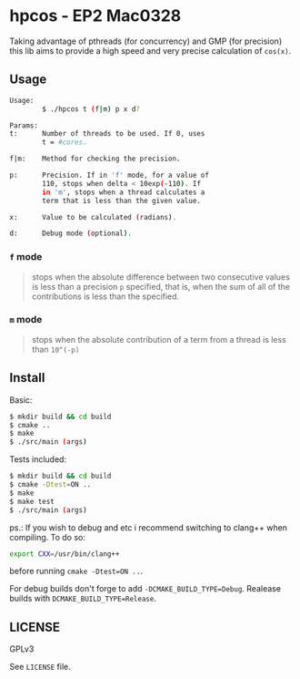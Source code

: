 # hpcos - EP2 Mac0328

Taking advantage of pthreads (for concurrency) and GMP (for precision) this lib aims to provide a high speed and very precise calculation of `cos(x)`.

## Usage

```sh
Usage:
        $ ./hpcos t (f|m) p x d?

Params:
t:      Number of threads to be used. If 0, uses
        t = #cores.

f|m:    Method for checking the precision.

p:      Precision. If in 'f' mode, for a value of
        110, stops when delta < 10exp(-110). If
        in 'm', stops when a thread calculates a
        term that is less than the given value.

x:      Value to be calculated (radians).

d:      Debug mode (optional).
```

### `f` mode

> stops when the absolute difference between two consecutive values is less than a precision `p` specified, that is, when the sum of all of the contributions is less than the specified.

### `m` mode

> stops when the absolute contribution of a term from a thread is less than `10^(-p)`

## Install

Basic:

```sh
$ mkdir build && cd build
$ cmake ..
$ make
$ ./src/main (args)
```

Tests included:

```sh
$ mkdir build && cd build
$ cmake -Dtest=ON ..
$ make
$ make test
$ ./src/main (args)
```

ps.: If you wish to debug and etc i recommend switching to clang++ when compiling. To do so:

```sh
export CXX=/usr/bin/clang++
```

before running `cmake -Dtest=ON ..`.

For debug builds don't forge to add `-DCMAKE_BUILD_TYPE=Debug`.
Realease builds with `DCMAKE_BUILD_TYPE=Release`.

## LICENSE

GPLv3

See `LICENSE` file.

